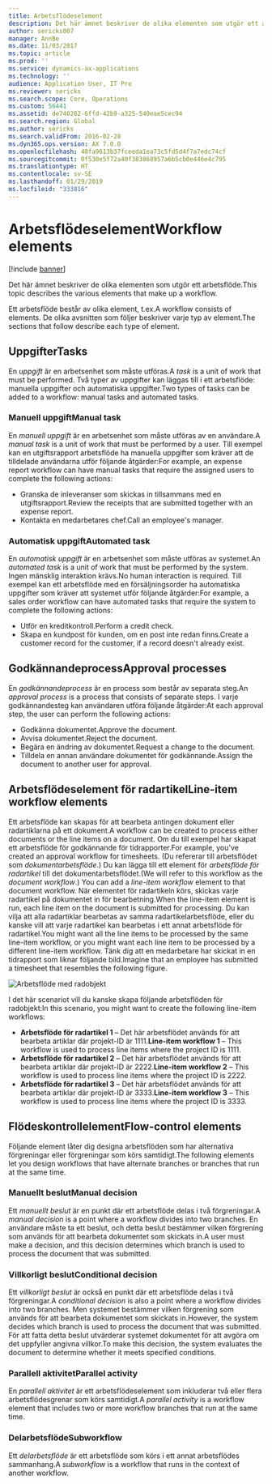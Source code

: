 ```yaml
---
title: Arbetsflödeselement
description: Det här ämnet beskriver de olika elementen som utgör ett arbetsflöde.
author: sericks007
manager: AnnBe
ms.date: 11/03/2017
ms.topic: article
ms.prod: ''
ms.service: dynamics-ax-applications
ms.technology: ''
audience: Application User, IT Pro
ms.reviewer: sericks
ms.search.scope: Core, Operations
ms.custom: 56441
ms.assetid: de740262-6ffd-42b9-a325-540eae5cec94
ms.search.region: Global
ms.author: sericks
ms.search.validFrom: 2016-02-28
ms.dyn365.ops.version: AX 7.0.0
ms.openlocfilehash: 48fa9613b37fceeda1ea73c5fd5d4f7a7edc74cf
ms.sourcegitcommit: 0f530e5f72a40f383868957a6b5cb0e446e4c795
ms.translationtype: HT
ms.contentlocale: sv-SE
ms.lasthandoff: 01/29/2019
ms.locfileid: "333816"
---
```

# <a name="workflow-elements"></a><span data-ttu-id="27cb1-103">Arbetsflödeselement</span><span class="sxs-lookup"><span data-stu-id="27cb1-103">Workflow elements</span></span>

[!include [banner](../includes/banner.md)]

<span data-ttu-id="27cb1-104">Det här ämnet beskriver de olika elementen som utgör ett arbetsflöde.</span><span class="sxs-lookup"><span data-stu-id="27cb1-104">This topic describes the various elements that make up a workflow.</span></span>

<span data-ttu-id="27cb1-105">Ett arbetsflöde består av olika element, t.ex.</span><span class="sxs-lookup"><span data-stu-id="27cb1-105">A workflow consists of elements.</span></span> <span data-ttu-id="27cb1-106">De olika avsnitten som följer beskriver varje typ av element.</span><span class="sxs-lookup"><span data-stu-id="27cb1-106">The sections that follow describe each type of element.</span></span>

## <a name="tasks"></a><span data-ttu-id="27cb1-107">Uppgifter</span><span class="sxs-lookup"><span data-stu-id="27cb1-107">Tasks</span></span>

<span data-ttu-id="27cb1-108">En *uppgift* är en arbetsenhet som måste utföras.</span><span class="sxs-lookup"><span data-stu-id="27cb1-108">A *task* is a unit of work that must be performed.</span></span> <span data-ttu-id="27cb1-109">Två typer av uppgifter kan läggas till i ett arbetsflöde: manuella uppgifter och automatiska uppgifter.</span><span class="sxs-lookup"><span data-stu-id="27cb1-109">Two types of tasks can be added to a workflow: manual tasks and automated tasks.</span></span>

### <a name="manual-task"></a><span data-ttu-id="27cb1-110">Manuell uppgift</span><span class="sxs-lookup"><span data-stu-id="27cb1-110">Manual task</span></span>

<span data-ttu-id="27cb1-111">En *manuell uppgift* är en arbetsenhet som måste utföras av en användare.</span><span class="sxs-lookup"><span data-stu-id="27cb1-111">A *manual task* is a unit of work that must be performed by a user.</span></span> <span data-ttu-id="27cb1-112">Till exempel kan en utgiftsrapport arbetsflöde ha manuella uppgifter som kräver att de tilldelade användarna utför följande åtgärder:</span><span class="sxs-lookup"><span data-stu-id="27cb1-112">For example, an expense report workflow can have manual tasks that require the assigned users to complete the following actions:</span></span>

- <span data-ttu-id="27cb1-113">Granska de inleveranser som skickas in tillsammans med en utgiftsrapport.</span><span class="sxs-lookup"><span data-stu-id="27cb1-113">Review the receipts that are submitted together with an expense report.</span></span>
- <span data-ttu-id="27cb1-114">Kontakta en medarbetares chef.</span><span class="sxs-lookup"><span data-stu-id="27cb1-114">Call an employee's manager.</span></span>

### <a name="automated-task"></a><span data-ttu-id="27cb1-115">Automatisk uppgift</span><span class="sxs-lookup"><span data-stu-id="27cb1-115">Automated task</span></span>

<span data-ttu-id="27cb1-116">En *automatisk uppgift* är en arbetsenhet som måste utföras av systemet.</span><span class="sxs-lookup"><span data-stu-id="27cb1-116">An *automated task* is a unit of work that must be performed by the system.</span></span> <span data-ttu-id="27cb1-117">Ingen mänsklig interaktion krävs.</span><span class="sxs-lookup"><span data-stu-id="27cb1-117">No human interaction is required.</span></span> <span data-ttu-id="27cb1-118">Till exempel kan ett arbetsflöde med en försäljningsorder ha automatiska uppgifter som kräver att systemet utför följande åtgärder:</span><span class="sxs-lookup"><span data-stu-id="27cb1-118">For example, a sales order workflow can have automated tasks that require the system to complete the following actions:</span></span>

- <span data-ttu-id="27cb1-119">Utför en kreditkontroll.</span><span class="sxs-lookup"><span data-stu-id="27cb1-119">Perform a credit check.</span></span>
- <span data-ttu-id="27cb1-120">Skapa en kundpost för kunden, om en post inte redan finns.</span><span class="sxs-lookup"><span data-stu-id="27cb1-120">Create a customer record for the customer, if a record doesn't already exist.</span></span>

## <a name="approval-processes"></a><span data-ttu-id="27cb1-121">Godkännandeprocess</span><span class="sxs-lookup"><span data-stu-id="27cb1-121">Approval processes</span></span>

<span data-ttu-id="27cb1-122">En *godkännandeprocess* är en process som består av separata steg.</span><span class="sxs-lookup"><span data-stu-id="27cb1-122">An *approval process* is a process that consists of separate steps.</span></span> <span data-ttu-id="27cb1-123">I varje godkännandesteg kan användaren utföra följande åtgärder:</span><span class="sxs-lookup"><span data-stu-id="27cb1-123">At each approval step, the user can perform the following actions:</span></span>

- <span data-ttu-id="27cb1-124">Godkänna dokumentet.</span><span class="sxs-lookup"><span data-stu-id="27cb1-124">Approve the document.</span></span>
- <span data-ttu-id="27cb1-125">Avvisa dokumentet.</span><span class="sxs-lookup"><span data-stu-id="27cb1-125">Reject the document.</span></span>
- <span data-ttu-id="27cb1-126">Begära en ändring av dokumentet.</span><span class="sxs-lookup"><span data-stu-id="27cb1-126">Request a change to the document.</span></span>
- <span data-ttu-id="27cb1-127">Tilldela en annan användare dokumentet för godkännande.</span><span class="sxs-lookup"><span data-stu-id="27cb1-127">Assign the document to another user for approval.</span></span>

## <a name="line-item-workflow-elements"></a><span data-ttu-id="27cb1-128">Arbetsflödeselement för radartikel</span><span class="sxs-lookup"><span data-stu-id="27cb1-128">Line-item workflow elements</span></span>

<span data-ttu-id="27cb1-129">Ett arbetsflöde kan skapas för att bearbeta antingen dokument eller radartiklarna på ett dokument.</span><span class="sxs-lookup"><span data-stu-id="27cb1-129">A workflow can be created to process either documents or the line items on a document.</span></span> <span data-ttu-id="27cb1-130">Om du till exempel har skapat ett arbetsflöde för godkännande för tidrapporter.</span><span class="sxs-lookup"><span data-stu-id="27cb1-130">For example, you've created an approval workflow for timesheets.</span></span> <span data-ttu-id="27cb1-131">(Du refererar till arbetsflödet som *dokumentarbetsflöde*.) Du kan lägga till ett element för *arbetsflöde för radartikel* till det dokumentarbetsflödet.</span><span class="sxs-lookup"><span data-stu-id="27cb1-131">(We will refer to this workflow as the *document workflow*.) You can add a *line-item workflow* element to that document workflow.</span></span> <span data-ttu-id="27cb1-132">När elementet för radartikeln körs, skickas varje radartikel på dokumentet in för bearbetning.</span><span class="sxs-lookup"><span data-stu-id="27cb1-132">When the line-item element is run, each line item on the document is submitted for processing.</span></span> <span data-ttu-id="27cb1-133">Du kan vilja att alla radartiklar bearbetas av samma radartikelarbetsflöde, eller du kanske vill att varje radartikel kan bearbetas i ett annat arbetsflöde för radartikel.</span><span class="sxs-lookup"><span data-stu-id="27cb1-133">You might want all the line items to be processed by the same line-item workflow, or you might want each line item to be processed by a different line-item workflow.</span></span> <span data-ttu-id="27cb1-134">Tänk dig att en medarbetare har skickat in en tidrapport som liknar följande bild.</span><span class="sxs-lookup"><span data-stu-id="27cb1-134">Imagine that an employee has submitted a timesheet that resembles the following figure.</span></span>

![Arbetsflöde med radobjekt](./media/workflow_lineitemworkflow.gif)

<span data-ttu-id="27cb1-136">I det här scenariot vill du kanske skapa följande arbetsflöden för radobjekt:</span><span class="sxs-lookup"><span data-stu-id="27cb1-136">In this scenario, you might want to create the following line-item workflows:</span></span>

- <span data-ttu-id="27cb1-137">**Arbetsflöde för radartikel 1** – Det här arbetsflödet används för att bearbeta artiklar där projekt-ID är 1111.</span><span class="sxs-lookup"><span data-stu-id="27cb1-137">**Line-item workflow 1** – This workflow is used to process line items where the project ID is 1111.</span></span>
- <span data-ttu-id="27cb1-138">**Arbetsflöde för radartikel 2** – Det här arbetsflödet används för att bearbeta artiklar där projekt-ID är 2222.</span><span class="sxs-lookup"><span data-stu-id="27cb1-138">**Line-item workflow 2** – This workflow is used to process line items where the project ID is 2222.</span></span>
- <span data-ttu-id="27cb1-139">**Arbetsflöde för radartikel 3** – Det här arbetsflödet används för att bearbeta artiklar där projekt-ID är 3333.</span><span class="sxs-lookup"><span data-stu-id="27cb1-139">**Line-item workflow 3** – This workflow is used to process line items where the project ID is 3333.</span></span>

## <a name="flow-control-elements"></a><span data-ttu-id="27cb1-140">Flödeskontrollelement</span><span class="sxs-lookup"><span data-stu-id="27cb1-140">Flow-control elements</span></span>

<span data-ttu-id="27cb1-141">Följande element låter dig designa arbetsflöden som har alternativa förgreningar eller förgreningar som körs samtidigt.</span><span class="sxs-lookup"><span data-stu-id="27cb1-141">The following elements let you design workflows that have alternate branches or branches that run at the same time.</span></span>

### <a name="manual-decision"></a><span data-ttu-id="27cb1-142">Manuellt beslut</span><span class="sxs-lookup"><span data-stu-id="27cb1-142">Manual decision</span></span>

<span data-ttu-id="27cb1-143">Ett *manuellt beslut* är en punkt där ett arbetsflöde delas i två förgreningar.</span><span class="sxs-lookup"><span data-stu-id="27cb1-143">A *manual decision* is a point where a workflow divides into two branches.</span></span> <span data-ttu-id="27cb1-144">En användare måste ta ett beslut, och detta beslut bestämmer vilken förgrening som används för att bearbeta dokumentet som skickats in.</span><span class="sxs-lookup"><span data-stu-id="27cb1-144">A user must make a decision, and this decision determines which branch is used to process the document that was submitted.</span></span>

### <a name="conditional-decision"></a><span data-ttu-id="27cb1-145">Villkorligt beslut</span><span class="sxs-lookup"><span data-stu-id="27cb1-145">Conditional decision</span></span>

<span data-ttu-id="27cb1-146">Ett *villkorligt beslut* är också en punkt där ett arbetsflöde delas i två förgreningar.</span><span class="sxs-lookup"><span data-stu-id="27cb1-146">A *conditional decision* is also a point where a workflow divides into two branches.</span></span> <span data-ttu-id="27cb1-147">Men systemet bestämmer vilken förgrening som används för att bearbeta dokumentet som skickats in.</span><span class="sxs-lookup"><span data-stu-id="27cb1-147">However, the system decides which branch is used to process the document that was submitted.</span></span> <span data-ttu-id="27cb1-148">För att fatta detta beslut utvärderar systemet dokumentet för att avgöra om det uppfyller angivna villkor.</span><span class="sxs-lookup"><span data-stu-id="27cb1-148">To make this decision, the system evaluates the document to determine whether it meets specified conditions.</span></span>

### <a name="parallel-activity"></a><span data-ttu-id="27cb1-149">Parallell aktivitet</span><span class="sxs-lookup"><span data-stu-id="27cb1-149">Parallel activity</span></span>

<span data-ttu-id="27cb1-150">En *parallell aktivitet* är ett arbetsflödeselement som inkluderar två eller flera arbetsflödesgrenar som körs samtidigt.</span><span class="sxs-lookup"><span data-stu-id="27cb1-150">A *parallel activity* is a workflow element that includes two or more workflow branches that run at the same time.</span></span>

### <a name="subworkflow"></a><span data-ttu-id="27cb1-151">Delarbetsflöde</span><span class="sxs-lookup"><span data-stu-id="27cb1-151">Subworkflow</span></span>

<span data-ttu-id="27cb1-152">Ett *delarbetsflöde* är ett arbetsflöde som körs i ett annat arbetsflödes sammanhang.</span><span class="sxs-lookup"><span data-stu-id="27cb1-152">A *subworkflow* is a workflow that runs in the context of another workflow.</span></span>
